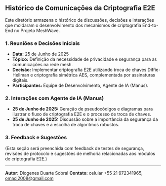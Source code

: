 

## Histórico de Comunicações da Criptografia E2E

Este diretório armazena o histórico de discussões, decisões e interações que moldaram o desenvolvimento dos mecanismos de criptografia End-to-End no Projeto MeshWave.

### 1. Reuniões e Decisões Iniciais

*   **Data:** 25 de Junho de 2025
*   **Tópico:** Definição da necessidade de privacidade e segurança para as comunicações na rede mesh.
*   **Decisão:** Implementar criptografia E2E utilizando troca de chaves Diffie-Hellman e criptografia simétrica AES, complementada por assinaturas digitais.
*   **Participantes:** Equipe de Desenvolvimento, Agente de IA (Manus).

### 2. Interações com Agente de IA (Manus)

*   **25 de Junho de 2025:** Geração de pseudocódigos e diagramas para ilustrar o fluxo de criptografia E2E e o processo de troca de chaves.
*   **25 de Junho de 2025:** Discussão sobre a importância da segurança da troca de chaves e a escolha de algoritmos robustos.

### 3. Feedback e Sugestões

(Esta seção será preenchida com feedback de testes de segurança, revisões de protocolo e sugestões de melhoria relacionadas aos módulos de criptografia E2E.)

---

**Autor:** Diogenes Duarte Sobral
**Contato:** celular +55 21 972341965, omaci2008@gmail.com


